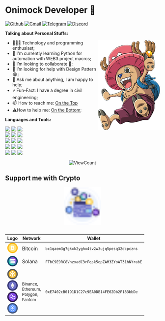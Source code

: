 # Onimock Developer 🚀

[![Github](https://img.shields.io/badge/-Github-333000?style=flat&logo=Github&logoColor=white)](https://github.com/OniMock)
[![Gmail](https://img.shields.io/badge/-Gmail-c14438?style=flat&logo=Gmail&logoColor=white)](mailto:onimock@gmail.com)
[![Telegram](https://img.shields.io/badge/-Telegram-0088cc?style=flat&logo=Telegram&logoColor=white)](https://t.me/onimock)
[![Discord](https://img.shields.io/badge/-Discord-7289da?style=flat&logo=Discord&logoColor=white)](https://discordapp.com/users/1038808339418710016)

**Talking about Personal Stuffs:**

<img width="40%" align="right" alt="Chopper" src="https://raw.githubusercontent.com/OniMock/.github/main/.resources/chopper.png"/>

- 👨🏽‍💻 Technology and programming enthusiast;
- 🌱 I'm currently learning Python for automation with WEB3 project macros;
- 👯 I’m looking to collaborate 🤝;
- 🤔 I’m looking for help with Design Pattern 😭;
- 💬 Ask me about anything, I am happy to help;
- ⚡️ Fun-Fact: I have a degree in civil engineering;
- 📫 How to reach me: [On the Top](#onimock-developer-🚀)
- ⚠️How to help me: [On the Bottom](#support-me-with-crypto);

**Languages and Tools:**

<p>
  <code><img width="10%"src="https://www.vectorlogo.zone/logos/python/python-ar21.svg"style="background-color: white;"></code>
  <code><img width="10%" src="https://www.vectorlogo.zone/logos/visualstudio_code/visualstudio_code-ar21.svg" style="background-color: white;"></code>
  <code><img width="10%" src="https://www.vectorlogo.zone/logos/brave/brave-ar21.svg" style="background-color: white;"></code>
  <br/>
  <code><img width="10%" src="https://www.vectorlogo.zone/logos/java/java-ar21.svg" style="background-color: white;"></code>
  <code><img width="10%" src="https://www.vectorlogo.zone/logos/kotlinlang/kotlinlang-ar21.svg" style="background-color: white;"></code>
  <code><img width="10%" src="https://www.vectorlogo.zone/logos/android/android-ar21.svg" style="background-color: white;"></code>
  <br/>
  <code><img width="10%" src="https://www.vectorlogo.zone/logos/gradle/gradle-ar21.svg"style="background-color: white;"></code>
  <code><img width="10%" src="https://www.vectorlogo.zone/logos/circleci/circleci-ar21.svg" style="background-color: white;"></code>
  <code><img width="10%" src="https://www.vectorlogo.zone/logos/json/json-ar21.svg" style="background-color: white;"></code>
  <br />
  <code><img width="10%" src="https://www.vectorlogo.zone/logos/mysql/mysql-ar21.svg" style="background-color: white;"></code>
  <code><img width="10%" src="https://www.vectorlogo.zone/logos/sqlite/sqlite-ar21.svg" style="background-color: white;"></code>
  <code><img width="10%" src="https://www.vectorlogo.zone/logos/firebase/firebase-ar21.svg" style="background-color: white;"></code>
  <br />
  <code><img width="10%" src="https://www.vectorlogo.zone/logos/git-scm/git-scm-ar21.svg" style="background-color: white;"></code>
  <code><img width="10%" src="https://www.vectorlogo.zone/logos/yaml/yaml-ar21.svg" style="background-color: white;"></code>
  <code><img width="10%" src="https://www.vectorlogo.zone/logos/gnu_bash/gnu_bash-ar21.svg" style="background-color: white;"></code>
</p>

<p align="center">
  <img alt="ViewCount" src="https://views.whatilearened.today/views/github/onimock/onimock.svg" />
</p>

## Support me with Crypto

<p align="center">
<img width="24%" alt="Wallet" src="https://raw.githubusercontent.com/OniMock/.github/main/.resources/crypto_wallet.svg"/>
</p>

<table align="left">
    <thead>
        <tr>
            <th>Logo</th>
            <th>Network</th>
            <th>Wallet</th>
        </tr>
    </thead>
    <tbody>
        <tr>
            <td align="center"><img alt="Bitcoin" src="https://raw.githubusercontent.com/OniMock/.github/main/.resources/bitcoin_logo.svg"/>
            </td>
            <td><font size="3">Bitcoin</font></td>
            <td><code>bc1qaem3g7gkxk2yghx4tv2w3ujq5pesq32dcpczns</code></td>
        </tr>
         <tr>
            <td align="center"><img alt="Solana" src="https://raw.githubusercontent.com/OniMock/.github/main/.resources/solana_logo.svg"/>
            </td>
            <td><font size="3">Solana</font></td>
            <td><code>FTbC9E9RC8VnzxadC3rFqsk5opZAM3ZYoAT31hNYrabE</code></td>
         </tr>
         <tr>
            <td align="center" style="width: 20px;"><img alt="Ethereum" src="https://raw.githubusercontent.com/OniMock/.github/main/.resources/binance_logo.svg"/><img alt="Solana" src="https://raw.githubusercontent.com/OniMock/.github/main/.resources/ethereum_logo.svg"/><img alt="Polygon" src="https://raw.githubusercontent.com/OniMock/.github/main/.resources/polygon_logo.svg"/><img alt="Fantom" src="https://raw.githubusercontent.com/OniMock/.github/main/.resources/fantom_logo.svg"/>
            </td>
            <td style="width: 2px;"><font size="2">Binance, Ethereum, Polygon, Fantom</font></td>
            <td><code>0xE7402cB0191D1C27c9EA0DB14FE62Db2F183bbDe</code></td>
        </tr>
    </tbody>
</table>
